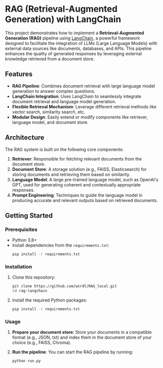 # RAG (Retrieval-Augmented Generation) with LangChain

This project demonstrates how to implement a **Retrieval-Augmented Generation (RAG)** pipeline using [LangChain](https://github.com/hwchase17/langchain), a powerful framework designed to facilitate the integration of LLMs (Large Language Models) with external data sources like documents, databases, and APIs. This pipeline enhances the quality of generated responses by leveraging external knowledge retrieved from a document store.

## Features
- **RAG Pipeline**: Combines document retrieval with large language model generation to answer complex questions.
- **LangChain Integration**: Uses LangChain to seamlessly integrate document retrieval and language model generation.
- **Flexible Retrieval Mechanism**: Leverage different retrieval methods like vector search, similarity search, etc.
- **Modular Design**: Easily extend or modify components like retriever, language model, and document store.

## Architecture
The RAG system is built on the following core components:
1. **Retriever**: Responsible for fetching relevant documents from the document store.
2. **Document Store**: A storage solution (e.g., FAISS, Elasticsearch) for storing documents and retrieving them based on similarity.
3. **Language Model**: A large pre-trained language model, such as OpenAI's GPT, used for generating coherent and contextually appropriate responses.
4. **Prompt Engineering**: Techniques to guide the language model in producing accurate and relevant outputs based on retrieved documents.

## Getting Started

### Prerequisites
- Python 3.8+
- Install dependencies from the `requirements.txt`:
    ```bash
    pip install -r requirements.txt
    ```

### Installation
1. Clone this repository:
    ```bash
    git clone https://github.com/wzrdl/RAG_local.git
    cd rag-langchain
    ```

2. Install the required Python packages:
    ```bash
    pip install -r requirements.txt
    ```

### Usage
1. **Prepare your document store**:
   Store your documents in a compatible format (e.g., JSON, txt) and index them in the document store of your choice (e.g., FAISS, Chroma).
   
2. **Run the pipeline**:
   You can start the RAG pipeline by running:
   ```bash
   python run.py
